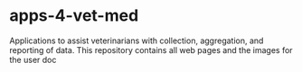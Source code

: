 # apps-4-vet-med
Applications to assist veterinarians with collection, aggregation, and reporting of data.
This repository contains all web pages and the images for the user doc

